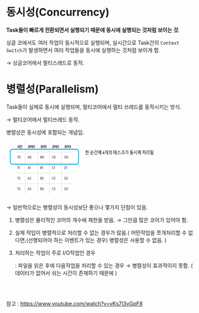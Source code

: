 # 동시성(Concurrency)

**Task들이 빠르게 전환되면서 실행되기 때문에 동시에 실행되는 것처럼 보이는 것**.

싱글 코에서도 여러 작업이 동시적으로 실행되며, 실시간으로 Task간의 `Context Switch`가 발생하면서 여러 작업들을 동시에 실행하는 것처럼 보이게 함.

→ 싱글코어에서 멀티스레드로 동작.

# 병렬성(Parallelism)

Task들이 실제로 동시에 실행되며, 멀티코어에서 멀티 쓰레드를 동작시키는 방식.

→ 멀티코어에서 멀티쓰레드 동작.

병렬성은 동시성에 포함되는 개념임.

<img src="image.png" width="400" height="150" />

→ 일반적으로는 병렬성이 동시성보단 좋으나 몇가지 단점이 있음.

1. 병렬성은 물리적인 코어의 개수에 제한을 받음. → 그만큼 많은 코어가 있어야 함.
2. 실제 작업이 병렬적으로 처리할 수 없는 경우가 많음.( 어떤작업을 쪼개처리할 수 없다면,(선행되어야 하는 이벤트가 있는 경우) 병렬성은 사용할 수 없음. )
3. 처리하는 작업이 주로 I/O작업인 경우 
    
    : 파일을 읽은 후에 다음작업을 처리할 수 있는 경우 → 병렬성이 효과적이지 못함. ( 데이터가 없어서 쉬는 시간이 존재하기 때문에 )


<br>
<br>    

참고 : 
https://www.youtube.com/watch?v=vKs7I3vGpF8